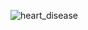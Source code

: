 

![heart_disease](https://github.com/prakash4031/Machine-Learning-Project/assets/128349961/d2932fbd-c15f-4f7b-91cd-0d8d9afc3fd8)




